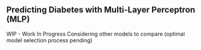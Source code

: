## Predicting Diabetes with Multi-Layer Perceptron (MLP)

WIP - Work In Progress
Considering other models to compare (optimal model selection process pending)
